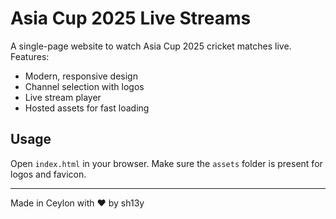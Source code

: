 # Asia Cup 2025 Live Streams

A single-page website to watch Asia Cup 2025 cricket matches live. Features:
- Modern, responsive design
- Channel selection with logos
- Live stream player
- Hosted assets for fast loading

## Usage
Open `index.html` in your browser. Make sure the `assets` folder is present for logos and favicon.

---
Made in Ceylon with ❤️ by sh13y
